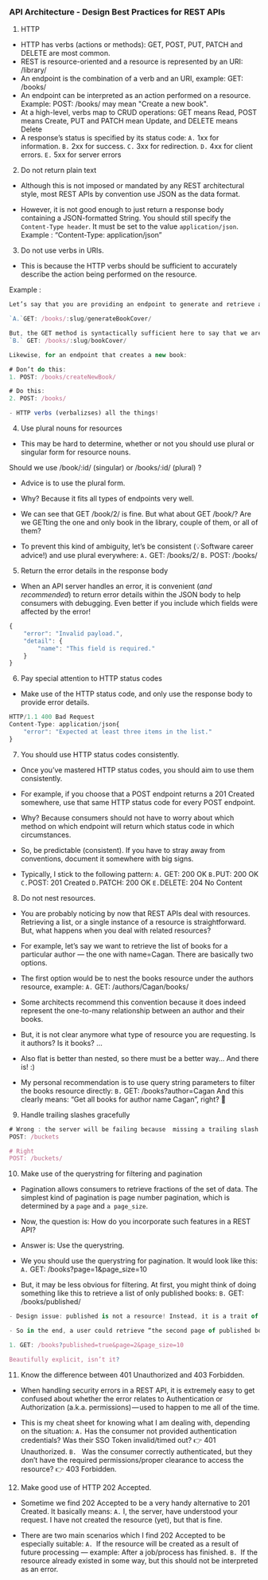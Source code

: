 ### API Architecture - Design Best Practices for REST APIs

1. HTTP

- HTTP has verbs (actions or methods): GET, POST, PUT, PATCH and DELETE are most common.
- REST is resource-oriented and a resource is represented by an URI: /library/
- An endpoint is the combination of a verb and an URI, example: GET: /books/
- An endpoint can be interpreted as an action performed on a resource. Example: POST: /books/ may mean "Create a new book".
- At a high-level, verbs map to CRUD operations: GET means Read, POST means Create, PUT and PATCH mean Update, and DELETE means Delete
- A response’s status is specified by its status code:
  `A.` 1xx for information.
  `B.` 2xx for success.
  `C.` 3xx for redirection.
  `D.` 4xx for client errors.
  `E.` 5xx for server errors

2. Do not return plain text

- Although this is not imposed or mandated by any REST architectural style, most REST APIs by convention use JSON as the data format.

- However, it is not good enough to just return a response body containing a JSON-formatted String. You should still specify the `Content-Type header`. It must be set to the value `application/json`.
  Example : “Content-Type: application/json”

3. Do not use verbs in URIs.

- This is because the HTTP verbs should be sufficient to accurately describe the action being performed on the resource.

Example :

```ts
Let’s say that you are providing an endpoint to generate and retrieve a book cover for a book. I will note :param a placeholder for an URI parameter (like an ID or a slug). Your first idea might be to create a similar endpoint to this one:

`A.`GET: /books/:slug/generateBookCover/

But, the GET method is syntactically sufficient here to say that we are retrieving ("GETting") a book’s cover. So, let's just use:
`B.` GET: /books/:slug/bookCover/

Likewise, for an endpoint that creates a new book:

# Don’t do this:
1. POST: /books/createNewBook/

# Do this:
2. POST: /books/

- HTTP verbs (verbalizses) all the things!
```

4. Use plural nouns for resources

- This may be hard to determine, whether or not you should use plural or singular form for resource nouns.

Should we use /book/:id/ (singular) or /books/:id/ (plural) ?

- Advice is to use the plural form.

- Why? Because it fits all types of endpoints very well.

- We can see that GET /book/2/ is fine. But what about GET /book/? Are we GETting the one and only book in the library, couple of them, or all of them?

- To prevent this kind of ambiguity, let’s be consistent (💡Software career advice!) and use plural everywhere:
  `A.` GET: /books/2/
  `B.` POST: /books/

5. Return the error details in the response body

- When an API server handles an error, it is convenient (_and recommended_) to return error details within the JSON body to help consumers with debugging. Even better if you include which fields were affected by the error!

```ts
{
    "error": "Invalid payload.",
    "detail": {
        "name": "This field is required."
    }
}
```

6. Pay special attention to HTTP status codes

- Make use of the HTTP status code, and only use the response body to provide error details.

```ts
HTTP/1.1 400 Bad Request
Content-Type: application/json{
    "error": "Expected at least three items in the list."
}
```

7. You should use HTTP status codes consistently.

- Once you’ve mastered HTTP status codes, you should aim to use them consistently.

- For example, if you choose that a POST endpoint returns a 201 Created somewhere, use that same HTTP status code for every POST endpoint.

- Why? Because consumers should not have to worry about which method on which endpoint will return which status code in which circumstances.

- So, be predictable (consistent). If you have to stray away from conventions, document it somewhere with big signs.

- Typically, I stick to the following pattern:
  `A.` GET: 200 OK
  `B.`PUT: 200 OK
  `C.`POST: 201 Created
  `D.`PATCH: 200 OK
  `E.`DELETE: 204 No Content

8. Do not nest resources.

- You are probably noticing by now that REST APIs deal with resources. Retrieving a list, or a single instance of a resource is straightforward. But, what happens when you deal with related resources?

- For example, let’s say we want to retrieve the list of books for a particular author — the one with name=Cagan. There are basically two options.

- The first option would be to nest the books resource under the authors resource, example:
  `A.` GET: /authors/Cagan/books/

- Some architects recommend this convention because it does indeed represent the one-to-many relationship between an author and their books.

- But, it is not clear anymore what type of resource you are requesting. Is it authors? Is it books? …

- Also flat is better than nested, so there must be a better way… And there is! :)

- My personal recommendation is to use query string parameters to filter the books resource directly:
  `B.` GET: /books?author=Cagan
  And this clearly means: “Get all books for author name Cagan”, right? 🙂

9. Handle trailing slashes gracefully

```ts
# Wrong : the server will be failing because  missing a trailing slash!
POST: /buckets

# Right
POST: /buckets/
```

10. Make use of the querystring for filtering and pagination

- Pagination allows consumers to retrieve fractions of the set of data. The simplest kind of pagination is page number pagination, which is determined by a `page` and `a page_size`.

- Now, the question is: How do you incorporate such features in a REST API?

- Answer is: Use the querystring.

- We you should use the querystring for pagination. It would look like this:
  `A.` GET: /books?page=1&page_size=10

- But, it may be less obvious for filtering. At first, you might think of doing something like this to retrieve a list of only published books:
  `B.` GET: /books/published/

```ts
- Design issue: published is not a resource! Instead, it is a trait of the data you are retrieving. That kind of thing should go in the querystring.

- So in the end, a user could retrieve “the second page of published books containing 20 items” like this:

1. GET: /books?published=true&page=2&page_size=10

Beautifully explicit, isn’t it?
```

11. Know the difference between 401 Unauthorized and 403 Forbidden.

- When handling security errors in a REST API, it is extremely easy to get confused about whether the error relates to Authentication or Authorization (a.k.a. permissions) — used to happen to me all of the time.

- This is my cheat sheet for knowing what I am dealing with, depending on the situation:
  `A.` Has the consumer not provided authentication credentials? Was their SSO Token invalid/timed out? 👉 401 Unauthorized.
  `B. ` Was the consumer correctly authenticated, but they don’t have the required permissions/proper clearance to access the resource? 👉 403 Forbidden.

12. Make good use of HTTP 202 Accepted.

- Sometime we find 202 Accepted to be a very handy alternative to 201 Created. It basically means:
  `A.` I, the server, have understood your request. I have not created the resource (yet), but that is fine.

- There are two main scenarios which I find 202 Accepted to be especially suitable:
  `A. `If the resource will be created as a result of future processing — example: After a job/process has finished.
  `B. `If the resource already existed in some way, but this should not be interpreted as an error.
